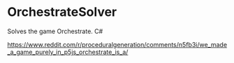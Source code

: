 # OrchestrateSolver
Solves the game Orchestrate. C#

https://www.reddit.com/r/proceduralgeneration/comments/n5fb3i/we_made_a_game_purely_in_p5js_orchestrate_is_a/
